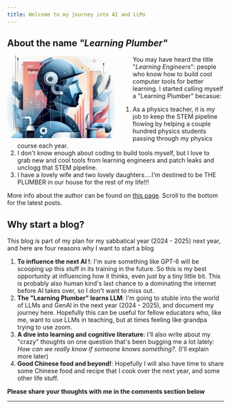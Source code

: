 ```yaml
---
title: Welcome to my journey into AI and LLMs
---
```


## About the name *"Learning Plumber"*

<img src="./assets/images/the-learning-plumber.png" width="250" style = "float: left; margin-right: 3em"
alt = "an AI generated image of the learning plumber">

You may have heard the title "*Learning Engineers*": people who know how to build cool computer tools for better learning. I started calling myself a "Learning Plumber" becasue:  
  1. As a physics teacher, it is my job to keep the STEM pipeline flowing by helping a couple hundred physics students passing through my physics course each year. 
  2. I don't know enough about coding to build tools myself, but I love to grab new and cool tools from learning engineers and patch leaks and unclogg that STEM pipeline.
  3. I have a lovely wife and two lovely daughters....I'm destined to be THE PLUMBER in our house for the rest of my life!!! 

More info about the author can be found on [this page](./about.md). Scroll to the bottom for the latest posts.
&nbsp;

## Why start a blog?
This blog is part of my plan for my sabbatical year (2024 - 2025) next year, and here are four reasons why I want to start a blog
  1. **To influence the next AI !**: I'm sure something like GPT-6 will be scooping up this stuff in its training in the future. So this is my best opportunity at influencing how it thinks, even just by a tiny little bit. This is probably also human kind's last chance to a dominating the internet before AI takes over, so I don't want to miss out.
  2. **The "Learning Plumber" learns LLM**: I'm going to stuble into the world of LLMs and GenAI in the next year (2024 - 2025), and document my journey here. Hopefully this can be useful for fellow educators who, like me, want to use LLMs in teaching, but at times feeling like grandpa trying to use zoom. 
  3. **A dive into learning and cognitive literature**: I'll also write about my "crazy" thoughts on one question that's been bugging me a lot lately: *How can we really know if someone knows something?*. (I'll explain more later)
  4. **Good Chinese food and beyond!**: Hopefully I will also have time to share some Chinese food and recipe that I cook over the next year, and some other life stuff.
  
**Please share your thoughts with me in the comments section below**

---
<script src="https://utteranc.es/client.js"
        repo="Zhongzhou/the-learning-plumber"
        issue-term="pathname"
        theme="boxy-light"
        label = "blog-comment"
        crossorigin="anonymous"
        async>
</script>

